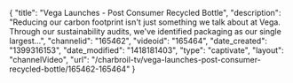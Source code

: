 {
    "title": "Vega Launches - Post Consumer Recycled Bottle",
    "description": "Reducing our carbon footprint isn't just something we talk about at Vega. Through our sustainability audits, we've identified packaging as our single largest...",
    "channelid": "165462",
    "videoid": "165464",
    "date_created": "1399316153",
    "date_modified": "1418181403",
    "type": "captivate",
    "layout": "channelVideo",
    "url": "\/charbroil-tv\/vega-launches-post-consumer-recycled-bottle\/165462-165464"
}